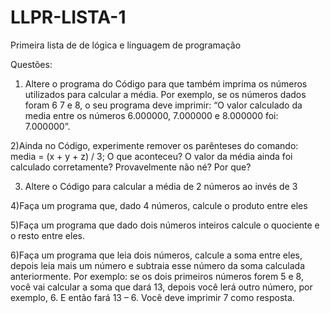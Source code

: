 # LLPR-LISTA-1
Primeira lista de de lógica e linguagem de programação 

Questões:

1) Altere o programa do Código para que também imprima os números utilizados para calcular a média. Por exemplo, se os números dados foram 6 7 e 8, o seu programa deve imprimir: “O valor calculado da media entre os números 6.000000, 7.000000 e 8.000000 foi: 7.000000”. 

2)Ainda no Código, experimente remover os parênteses do comando: media = (x + y + z) / 3; O que aconteceu? O valor da média ainda foi calculado corretamente? Provavelmente não né? Por que? 

3) Altere o Código para calcular a média de 2 números ao invés de 3

4)Faça um programa que, dado 4 números, calcule o produto entre eles

5)Faça um programa que dado dois números inteiros calcule o quociente e o resto entre eles. 

6)Faça um programa que leia dois números, calcule a soma entre eles, depois leia mais um número e subtraia esse número da soma calculada anteriormente. Por exemplo: se os dois primeiros números forem 5 e 8, você vai calcular a soma que dará 13, depois você lerá outro número, por exemplo, 6. E então fará 13 – 6. Você deve imprimir 7 como resposta.


